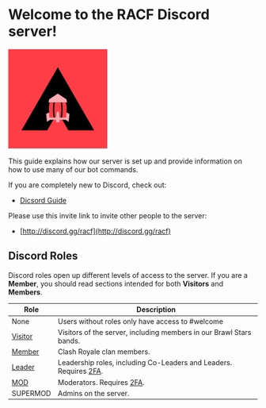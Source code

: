 # Welcome to the RACF Discord server!

<img src="https://raw.githubusercontent.com/smlbiobot/racf-discord-doc/master/docs/img/racf/racf-logo-bg-red.png" width="200" height="200">

This guide explains how our server is set up and provide information on how to use many of our bot commands.

If you are completely new to Discord, check out:

- [Dicsord Guide](https://discordguide.us/guides.html#/desktop)

Please use this invite link to invite other people to the server:

- [http://discord.gg/racf](http://discord.gg/racf)

## Discord Roles

Discord roles open up different levels of access to the server. If you are a **Member**, you should read sections intended for both **Visitors** and **Members**.

Role | Description
--- | ---
None | Users without roles only have access to #welcome
[Visitor](visitors.md) | Visitors of the server, including members in our Brawl Stars bands.
[Member](members.md) | Clash Royale clan members.
[Leader](leaders.md) | Leadership roles, including Co-Leaders and Leaders. Requires [2FA](leader/2fa.md).
[MOD](mods.md) | Moderators. Requires [2FA](leader/2fa.md).
SUPERMOD | Admins on the server.
